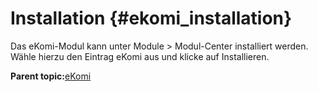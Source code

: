 # Installation {#ekomi_installation}

Das eKomi-Modul kann unter Module \> Modul-Center installiert werden. Wähle hierzu den Eintrag eKomi aus und klicke auf Installieren.

**Parent topic:**[eKomi](7_4_2_ekomi.md)

